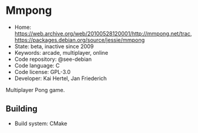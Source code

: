 # Mmpong

- Home: https://web.archive.org/web/20100528120001/http://mmpong.net/trac, https://packages.debian.org/source/jessie/mmpong
- State: beta, inactive since 2009
- Keywords: arcade, multiplayer, online
- Code repository: @see-debian
- Code language: C
- Code license: GPL-3.0
- Developer: Kai Hertel, Jan Friederich

Multiplayer Pong game.

## Building

- Build system: CMake
